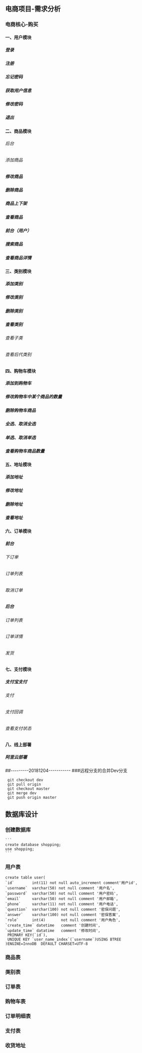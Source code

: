 ## 电商项目-需求分析
### 电商核心-购买
#### 一、用户模块
 ##### 登录
 ##### 注册
 ##### 忘记密码
 ##### 获取用户信息
 ##### 修改密码
 ##### 退出
#### 二、商品模块
 ###### 后台
 ###### 添加商品
 ##### 修改商品
 ##### 删除商品
 ##### 商品上下架
 ##### 查看商品
 ##### 前台（用户）
  ##### 搜索商品
  ##### 查看商品详情
#### 三、类别模块
 ##### 添加类别
 ##### 修改类别
 ##### 删除类别
 ##### 查看类别
  ###### 查看子类
  ###### 查看后代类别
#### 四、购物车模块
 ##### 添加到购物车
 ##### 修改购物车中某个商品的数量
 ##### 删除购物车商品
 ##### 全选、取消全选
 ##### 单选、取消单选
 ##### 查看购物车商品数量
#### 五、地址模块
 ##### 添加地址
 ##### 修改地址
 ##### 删除地址
 ##### 查看地址
#### 六、订单模块
 ##### 前台
  ###### 下订单
  ###### 订单列表
  ###### 取消订单
 ##### 后台
  ###### 订单列表
  ###### 订单详情
  ###### 发货
#### 七、支付模块
 ##### 支付宝支付
  ###### 支付
  ###### 支付回调
  ###### 查看支付状态
#### 八、线上部署
##### 阿里云部署
##---------20181204-----------
###远程分支的合并Dev分支
 ~~~
  git checkout dev
  git pull origin
  git checkout master
  git merge dev 
  git push origin master
 ~~~
 ## 数据库设计
  ### 创建数据库
    ```
    create database shopping;
    use shopping;
    ```
  ### 用户表
   ```
  create table user(
   `id`        int(11) not null auto_increment comment'用户id',
   `username`  varchar(50) not null comment '用户名',
   `password`  varchar(50) not null comment '用户密码',
   `email`     varchar(50) not null comment '用户邮箱',
   `phone`     varchar(11) not null comment '用户电话',
   `question`  varchar(100) not null comment '密保问题',
   `answer`    varchar(100) not null comment '密保答案',
   `role`      int(4)       not null comment '用户角色',
   `create_time` datetime   comment '创建时间',
   `update_time` datatime   comment '修改时间',
    PRIMARY KEY(`id`),
    UNIQUE KEY `user_name_index`(`username`)USING BTREE
   )ENGINE=InnoDB  DEFAULT CHARSET=UTF-8
   ```
  ### 商品表
  ### 类别表
  ### 订单表
  ### 购物车表
  ### 订单明细表
  ### 支付表
  ### 收货地址